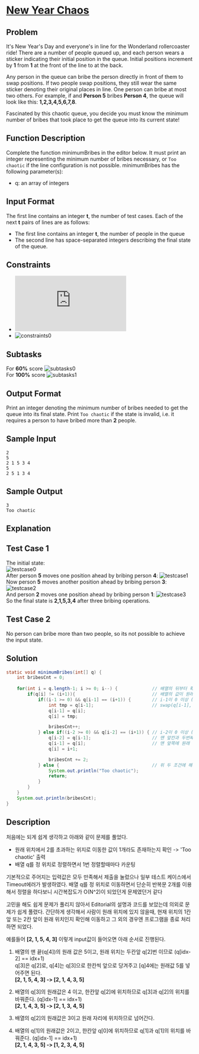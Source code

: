 # [New Year Chaos](http://hr.gs/fccdad)

## Problem
It's New Year's Day and everyone's in line for the Wonderland rollercoaster ride! There are a number of people queued up, and each person wears a sticker indicating their initial position in the queue. Initial positions increment by **1** from **1** at the front of the line to at the back.

Any person in the queue can bribe the person directly in front of them to swap positions. If two people swap positions, they still wear the same sticker denoting their original places in line. One person can bribe at most two others. For example, if and **Person 5** bribes **Person 4**, the queue will look like this: **1,2,3,4,5,6,7,8**.

Fascinated by this chaotic queue, you decide you must know the minimum number of bribes that took place to get the queue into its current state!

## Function Description

Complete the function minimumBribes in the editor below. It must print an integer representing the minimum number of bribes necessary, or ```Too chaotic``` if the line configuration is not possible.
minimumBribes has the following parameter(s):
* q: an array of integers

## Input Format

The first line contains an integer **t**, the number of test cases.
Each of the next **t** pairs of lines are as follows: 
- The first line contains an integer **t**, the number of people in the queue 
- The second line has  space-separated integers describing the final state of the queue.

## Constraints
* ![constraints0](https://latex.codecogs.com/gif.latex?1%20%5Cleq%20t%20%5Cleq%2010)
* ![constraints0](https://latex.codecogs.com/gif.latex?1%20%5Cleq%20n%20%5Cleq%2010^5)

## Subtasks
For **60%** score ![subtasks0](https://latex.codecogs.com/gif.latex?1%20%5Cleq%20n%20%5Cleq%2010^3)  
For **100%** score ![subtasks1](https://latex.codecogs.com/gif.latex?1%20%5Cleq%20n%20%5Cleq%2010^5)

## Output Format
Print an integer denoting the minimum number of bribes needed to get the queue into its final state. Print ```Too chaotic``` if the state is invalid, i.e. it requires a person to have bribed more than **2** people.

## Sample Input
```
2
5
2 1 5 3 4
5
2 5 1 3 4
```

## Sample Output
```
3
Too chaotic
```

## Explanation
## Test Case 1

The initial state:  
![testcase0](https://s3.amazonaws.com/hr-challenge-images/494/1451665589-31d436ba19-pic11.png)  
After person **5** moves one position ahead by bribing person **4**:
![testcase1](https://s3.amazonaws.com/hr-challenge-images/494/1451665679-6504422ed9-pic2.png)  
Now person **5** moves another position ahead by bribing person **3**:
![testcase2](https://s3.amazonaws.com/hr-challenge-images/494/1451665818-27bd62bb0d-pic3.png)  
And person **2** moves one position ahead by bribing person **1**:
![testcase3](https://s3.amazonaws.com/hr-challenge-images/494/1451666025-02a2395a00-pic5.png)  
So the final state is **2,1,5,3,4** after three bribing operations.

## Test Case 2
No person can bribe more than two people, so its not possible to achieve the input state.

## Solution
```java
static void minimumBribes(int[] q) {
    int bribesCnt = 0;
    
    for(int i = q.length-1; i >= 0; i--) {             // 배열의 뒤부터 확인
        if(q[i] != (i+1)){                             // 배열의 값이 원래 위치에 있지 않을 경우만 확인
            if((i-1 >= 0) && q[i-1] == (i+1)) {        // i-1이 0 이상 (out of index) && 원래 있어야할 위치보다 1칸 앞에 있음
                int tmp = q[i-1];                      // swap(q[i-1], q[i])
                q[i-1] = q[i];
                q[i] = tmp;

                bribesCnt++;                          
            } else if((i-2 >= 0) && q[i-2] == (i+1)) { // i-2이 0 이상 (out of index) && 원래 있어야할 위치보다 2칸 앞에 있음
                q[i-2] = q[i-1];                       // 맨 앞칸과 두번째 칸을 한칸씩 뒤로 미루고
                q[i-1] = q[i];                         // 맨 앞쪽에 원래 값을 넣음
                q[i] = i+1;

                bribesCnt += 2;     
            } else {                                   // 위 두 조건에 해당하지 않을때는 프로그램 종료
                System.out.println("Too chaotic");
                return;
            }
        }
    }
    System.out.println(bribesCnt);
}
```

## Description
처음에는 되게 쉽게 생각하고 아래와 같이 문제를 풀었다.

* 원래 위치에서 2를 초과하는 위지로 이동한 값이 1개라도 존재하는지 확인 -> 'Too chaotic' 출력
* 배열 q를 정 위치로 정렬하면서 1번 정렬할때마다 카운팅

기본적으로 주어지는 입력값은 모두 만족해서 제출을 눌렀으나 일부 테스트 케이스에서 Timeout에러가 발생하였다.
배열 q를 정 위치로 이동하면서 단순히 반복문 2개를 이용해서 정렬을 하다보니 시간복잡도가 O(N^2)이 되었던게 문제였던거 같다

고민을 해도 쉽게 문제가 풀리지 않아서 Editorial의 설명과 코드를 보았는데 의외로 문제가 쉽게 풀렸다. 
간단하게 생각해서 사람이 원래 위치에 있지 않을때, 현재 위치의 1칸 앞 또는 2칸 앞이 원래 위치인지 확인해 이동하고 그 외의 경우엔 프로그램을 종료 처리하면 되었다.

예를들어 **[2, 1, 5, 4, 3]** 이렇게 input값이 들어오면 아래 순서로 진행된다.
1. 배열의 맨 끝(q[4])의 원래 값은 5이고, 원래 위치는 두칸앞 q[2]번 이므로 (q[idx-2] == idx+1)  
q[3]은 q[2]로, q[4]는 q[3]으로 한칸씩 앞으로 당겨주고 [q]4에는 원래값 5를 넣어주면 된다.  
**[2, 1, 5, 4, 3] -> [2, 1, 4, 3, 5]**

2. 배열의 q[3]의 원래값은 4 이고, 한칸앞 q[2]에 위치하므로 q[3]과 q[2]의 위치를 바꿔준다. (q[idx-1] == idx+1)  
**[2, 1, 4, 3, 5] -> [2, 1, 3, 4, 5]**
3. 배열의 q[2]의 원래값은 3이고 원래 자리에 위치하므로 넘어간다.

4. 배열의 q[1]의 원래값은 2이고, 한칸앞 q[0]에 위치하므로 q[1]과 q[1]의 위치를 바꿔준다. (q[idx-1] == idx+1)  
**[2, 1, 4, 3, 5] -> [1, 2, 3, 4, 5]**

